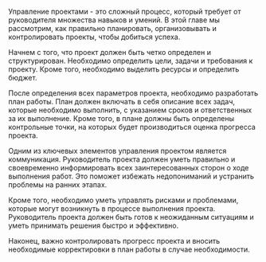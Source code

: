 Управление проектами - это сложный процесс, который требует от руководителя множества навыков и умений. В этой главе мы рассмотрим, как правильно планировать, организовывать и контролировать проекты, чтобы добиться успеха.

Начнем с того, что проект должен быть четко определен и структурирован. Необходимо определить цели, задачи и требования к проекту. Кроме того, необходимо выделить ресурсы и определить бюджет.

После определения всех параметров проекта, необходимо разработать план работы. План должен включать в себя описание всех задач, которые необходимо выполнить, с указанием сроков и ответственных за их выполнение. Кроме того, в плане должны быть определены контрольные точки, на которых будет производиться оценка прогресса проекта.

Одним из ключевых элементов управления проектом является коммуникация. Руководитель проекта должен уметь правильно и своевременно информировать всех заинтересованных сторон о ходе выполнения работ. Это поможет избежать недопониманий и устранить проблемы на ранних этапах.

Кроме того, необходимо уметь управлять рисками и проблемами, которые могут возникнуть в процессе выполнения проекта. Руководитель проекта должен быть готов к неожиданным ситуациям и уметь принимать решения быстро и эффективно.

Наконец, важно контролировать прогресс проекта и вносить необходимые корректировки в план работы в случае необходимости.